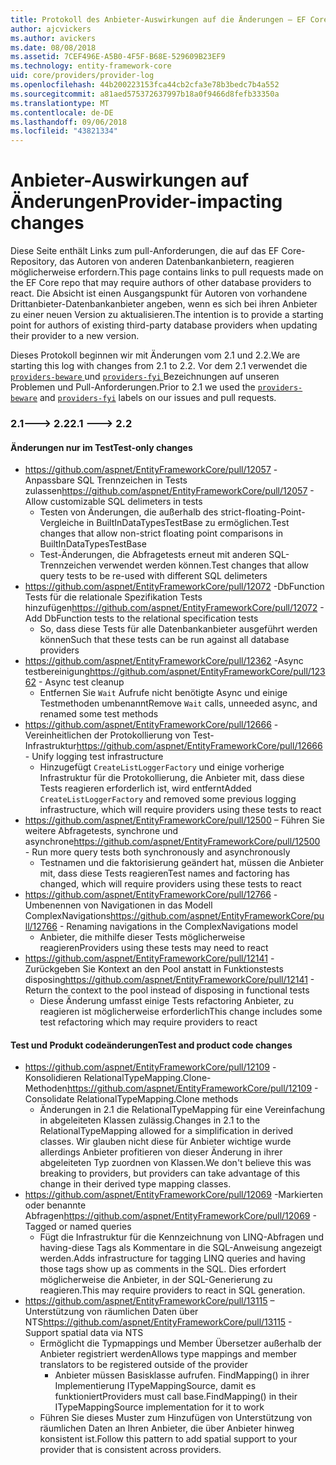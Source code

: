 ```yaml
---
title: Protokoll des Anbieter-Auswirkungen auf die Änderungen – EF Core
author: ajcvickers
ms.author: avickers
ms.date: 08/08/2018
ms.assetid: 7CEF496E-A5B0-4F5F-B68E-529609B23EF9
ms.technology: entity-framework-core
uid: core/providers/provider-log
ms.openlocfilehash: 44b200223153fca44cb2cfa3e78b3bedc7b4a552
ms.sourcegitcommit: a81aed575372637997b18a0f9466d8fefb33350a
ms.translationtype: MT
ms.contentlocale: de-DE
ms.lasthandoff: 09/06/2018
ms.locfileid: "43821334"
---
```

# <a name="provider-impacting-changes"></a><span data-ttu-id="97691-102">Anbieter-Auswirkungen auf Änderungen</span><span class="sxs-lookup"><span data-stu-id="97691-102">Provider-impacting changes</span></span>

<span data-ttu-id="97691-103">Diese Seite enthält Links zum pull-Anforderungen, die auf das EF Core-Repository, das Autoren von anderen Datenbankanbietern, reagieren möglicherweise erfordern.</span><span class="sxs-lookup"><span data-stu-id="97691-103">This page contains links to pull requests made on the EF Core repo that may require authors of other database providers to react.</span></span> <span data-ttu-id="97691-104">Die Absicht ist einen Ausgangspunkt für Autoren von vorhandene Drittanbieter-Datenbankanbieter angeben, wenn es sich bei ihren Anbieter zu einer neuen Version zu aktualisieren.</span><span class="sxs-lookup"><span data-stu-id="97691-104">The intention is to provide a starting point for authors of existing third-party database providers when updating their provider to a new version.</span></span>

<span data-ttu-id="97691-105">Dieses Protokoll beginnen wir mit Änderungen vom 2.1 und 2.2.</span><span class="sxs-lookup"><span data-stu-id="97691-105">We are starting this log with changes from 2.1 to 2.2.</span></span> <span data-ttu-id="97691-106">Vor dem 2.1 verwendet die [ `providers-beware` ](https://github.com/aspnet/EntityFrameworkCore/labels/providers-beware) und [ `providers-fyi` ](https://github.com/aspnet/EntityFrameworkCore/labels/providers-fyi) Bezeichnungen auf unseren Problemen und Pull-Anforderungen.</span><span class="sxs-lookup"><span data-stu-id="97691-106">Prior to 2.1 we used the [`providers-beware`](https://github.com/aspnet/EntityFrameworkCore/labels/providers-beware) and [`providers-fyi`](https://github.com/aspnet/EntityFrameworkCore/labels/providers-fyi) labels on our issues and pull requests.</span></span>

### <a name="21-----22"></a><span data-ttu-id="97691-107">2.1---> 2.2</span><span class="sxs-lookup"><span data-stu-id="97691-107">2.1 ---> 2.2</span></span>

#### <a name="test-only-changes"></a><span data-ttu-id="97691-108">Änderungen nur im Test</span><span class="sxs-lookup"><span data-stu-id="97691-108">Test-only changes</span></span>

* <span data-ttu-id="97691-109">https://github.com/aspnet/EntityFrameworkCore/pull/12057 -Anpassbare SQL Trennzeichen in Tests zulassen</span><span class="sxs-lookup"><span data-stu-id="97691-109">https://github.com/aspnet/EntityFrameworkCore/pull/12057 - Allow customizable SQL delimeters in tests</span></span>
  * <span data-ttu-id="97691-110">Testen von Änderungen, die außerhalb des strict-floating-Point-Vergleiche in BuiltInDataTypesTestBase zu ermöglichen.</span><span class="sxs-lookup"><span data-stu-id="97691-110">Test changes that allow non-strict floating point comparisons in BuiltInDataTypesTestBase</span></span>
  * <span data-ttu-id="97691-111">Test-Änderungen, die Abfragetests erneut mit anderen SQL-Trennzeichen verwendet werden können.</span><span class="sxs-lookup"><span data-stu-id="97691-111">Test changes that allow query tests to be re-used with different SQL delimeters</span></span>
* <span data-ttu-id="97691-112">https://github.com/aspnet/EntityFrameworkCore/pull/12072 -DbFunction Tests für die relationale Spezifikation Tests hinzufügen</span><span class="sxs-lookup"><span data-stu-id="97691-112">https://github.com/aspnet/EntityFrameworkCore/pull/12072 - Add DbFunction tests to the relational specification tests</span></span>
  * <span data-ttu-id="97691-113">So, dass diese Tests für alle Datenbankanbieter ausgeführt werden können</span><span class="sxs-lookup"><span data-stu-id="97691-113">Such that these tests can be run against all database providers</span></span>
* <span data-ttu-id="97691-114">https://github.com/aspnet/EntityFrameworkCore/pull/12362 -Async testbereinigung</span><span class="sxs-lookup"><span data-stu-id="97691-114">https://github.com/aspnet/EntityFrameworkCore/pull/12362 - Async test cleanup</span></span>
  * <span data-ttu-id="97691-115">Entfernen Sie `Wait` Aufrufe nicht benötigte Async und einige Testmethoden umbenannt</span><span class="sxs-lookup"><span data-stu-id="97691-115">Remove `Wait` calls, unneeded async, and renamed some test methods</span></span>
* <span data-ttu-id="97691-116">https://github.com/aspnet/EntityFrameworkCore/pull/12666 -Vereinheitlichen der Protokollierung von Test-Infrastruktur</span><span class="sxs-lookup"><span data-stu-id="97691-116">https://github.com/aspnet/EntityFrameworkCore/pull/12666 - Unify logging test infrastructure</span></span>
  * <span data-ttu-id="97691-117">Hinzugefügt `CreateListLoggerFactory` und einige vorherige Infrastruktur für die Protokollierung, die Anbieter mit, dass diese Tests reagieren erforderlich ist, wird entfernt</span><span class="sxs-lookup"><span data-stu-id="97691-117">Added `CreateListLoggerFactory` and removed some previous logging infrastructure, which will require providers using these tests to react</span></span>
* <span data-ttu-id="97691-118">https://github.com/aspnet/EntityFrameworkCore/pull/12500 – Führen Sie weitere Abfragetests, synchrone und asynchrone</span><span class="sxs-lookup"><span data-stu-id="97691-118">https://github.com/aspnet/EntityFrameworkCore/pull/12500 - Run more query tests both synchronously and asynchronously</span></span>
  * <span data-ttu-id="97691-119">Testnamen und die faktorisierung geändert hat, müssen die Anbieter mit, dass diese Tests reagieren</span><span class="sxs-lookup"><span data-stu-id="97691-119">Test names and factoring has changed, which will require providers using these tests to react</span></span>
* <span data-ttu-id="97691-120">https://github.com/aspnet/EntityFrameworkCore/pull/12766 -Umbenennen von Navigationen in das Modell ComplexNavigations</span><span class="sxs-lookup"><span data-stu-id="97691-120">https://github.com/aspnet/EntityFrameworkCore/pull/12766 - Renaming navigations in the ComplexNavigations model</span></span>
  * <span data-ttu-id="97691-121">Anbieter, die mithilfe dieser Tests möglicherweise reagieren</span><span class="sxs-lookup"><span data-stu-id="97691-121">Providers using these tests may need to react</span></span>
* <span data-ttu-id="97691-122">https://github.com/aspnet/EntityFrameworkCore/pull/12141 -Zurückgeben Sie Kontext an den Pool anstatt in Funktionstests disposing</span><span class="sxs-lookup"><span data-stu-id="97691-122">https://github.com/aspnet/EntityFrameworkCore/pull/12141 - Return the context to the pool instead of disposing in functional tests</span></span>
  * <span data-ttu-id="97691-123">Diese Änderung umfasst einige Tests refactoring Anbieter, zu reagieren ist möglicherweise erforderlich</span><span class="sxs-lookup"><span data-stu-id="97691-123">This change includes some test refactoring which may require providers to react</span></span>


#### <a name="test-and-product-code-changes"></a><span data-ttu-id="97691-124">Test und Produkt codeänderungen</span><span class="sxs-lookup"><span data-stu-id="97691-124">Test and product code changes</span></span>

* <span data-ttu-id="97691-125">https://github.com/aspnet/EntityFrameworkCore/pull/12109 -Konsolidieren RelationalTypeMapping.Clone-Methoden</span><span class="sxs-lookup"><span data-stu-id="97691-125">https://github.com/aspnet/EntityFrameworkCore/pull/12109 - Consolidate RelationalTypeMapping.Clone methods</span></span>
  * <span data-ttu-id="97691-126">Änderungen in 2.1 die RelationalTypeMapping für eine Vereinfachung in abgeleiteten Klassen zulässig.</span><span class="sxs-lookup"><span data-stu-id="97691-126">Changes in 2.1 to the RelationalTypeMapping allowed for a simplification in derived classes.</span></span> <span data-ttu-id="97691-127">Wir glauben nicht diese für Anbieter wichtige wurde allerdings Anbieter profitieren von dieser Änderung in ihrer abgeleiteten Typ zuordnen von Klassen.</span><span class="sxs-lookup"><span data-stu-id="97691-127">We don't believe this was breaking to providers, but providers can take advantage of this change in their derived type mapping classes.</span></span>
* <span data-ttu-id="97691-128">https://github.com/aspnet/EntityFrameworkCore/pull/12069 -Markierten oder benannte Abfragen</span><span class="sxs-lookup"><span data-stu-id="97691-128">https://github.com/aspnet/EntityFrameworkCore/pull/12069 - Tagged or named queries</span></span>
  * <span data-ttu-id="97691-129">Fügt die Infrastruktur für die Kennzeichnung von LINQ-Abfragen und having-diese Tags als Kommentare in die SQL-Anweisung angezeigt werden.</span><span class="sxs-lookup"><span data-stu-id="97691-129">Adds infrastructure for tagging LINQ queries and having those tags show up as comments in the SQL.</span></span> <span data-ttu-id="97691-130">Dies erfordert möglicherweise die Anbieter, in der SQL-Generierung zu reagieren.</span><span class="sxs-lookup"><span data-stu-id="97691-130">This may require providers to react in SQL generation.</span></span>
* <span data-ttu-id="97691-131">https://github.com/aspnet/EntityFrameworkCore/pull/13115 – Unterstützung von räumlichen Daten über NTS</span><span class="sxs-lookup"><span data-stu-id="97691-131">https://github.com/aspnet/EntityFrameworkCore/pull/13115 - Support spatial data via NTS</span></span>
  * <span data-ttu-id="97691-132">Ermöglicht die Typmappings und Member Übersetzer außerhalb der Anbieter registriert werden</span><span class="sxs-lookup"><span data-stu-id="97691-132">Allows type mappings and member translators to be registered outside of the provider</span></span>
    * <span data-ttu-id="97691-133">Anbieter müssen Basisklasse aufrufen. FindMapping() in ihrer Implementierung ITypeMappingSource, damit es funktioniert</span><span class="sxs-lookup"><span data-stu-id="97691-133">Providers must call base.FindMapping() in their ITypeMappingSource implementation for it to work</span></span>
  * <span data-ttu-id="97691-134">Führen Sie dieses Muster zum Hinzufügen von Unterstützung von räumlichen Daten an Ihren Anbieter, die über Anbieter hinweg konsistent ist.</span><span class="sxs-lookup"><span data-stu-id="97691-134">Follow this pattern to add spatial support to your provider that is consistent across providers.</span></span>

